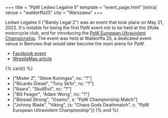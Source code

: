 
+++
title = "PpW Ledwo Legalne II"
template = "event_page.html"
[extra]
venue = "waldorffa25"
city = "Warszawa"
+++

Ledwo Legalne II ("Barely Legal 2") was an event that took place on May 21, 2022.
It's notable for being the first PpW event not to be held at the 2Koła motorcycle club, and for introducing the [PpW European Ultraviolent Championship](@/o/ppw.md#championships).
The event was held at Waldorffa 25, a dedicated event venue in Bemowo that would later become the main arena for PpW.

* [Facebook event](https://www.facebook.com/events/1117782402125287/)
* [WrestleMap article](https://www.wrestlemap.com/news/p1e7040pmjt9uwctkin6cod0xwqj1k)

{% card() %}
- ["Mister Z", "Steve Kuningas", nc: "?"]
- ["Ricardo Diesel", "Tony Sk1n", nc: "?"]
- ["Asara", "SkullEvil", nc: "?"]
- ["Bill Feager", "Adam Wong", nc: "?"]
- ["Biesiad Strong", "Osamu", s: "PpW Championship Match"]
- ["Johnny Blade", "Viking", {s: "Chaos Gods Deathmatch", c: "PpW European Ultraviolent Championship"}]
{% end %}
